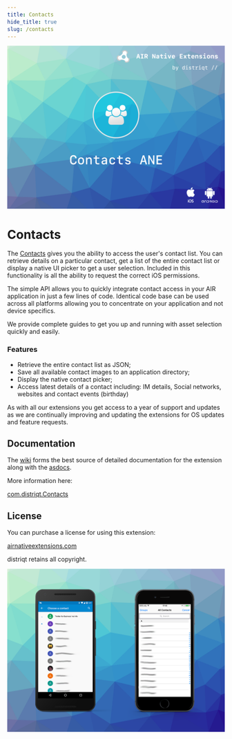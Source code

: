 ```yaml
---
title: Contacts
hide_title: true
slug: /contacts
---
```



![](images/hero.png)

# Contacts

The [Contacts](http://airnativeextensions.com/extension/com.distriqt.Contacts) gives you the ability to 
access the user's contact list. You can retrieve details on a particular contact, get a list of the 
entire contact list or display a native UI picker to get a user selection. Included in this functionality
is all the ability to request the correct iOS permissions.

The simple API allows you to quickly integrate contact access in your AIR application in just a few 
lines of code. Identical code base can be used across all platforms allowing you to concentrate on 
your application and not device specifics.

We provide complete guides to get you up and running with asset selection quickly and easily.

### Features

- Retrieve the entire contact list as JSON;
- Save all available contact images to an application directory;
- Display the native contact picker;
- Access latest details of a contact including: IM details, Social networks, websites and contact events (birthday)

As with all our extensions you get access to a year of support and updates as we are continually improving 
and updating the extensions for OS updates and feature requests.


## Documentation

The [wiki](https://github.com/distriqt/ANE-Contacts/wiki) forms the best source of detailed documentation for the extension along with the [asdocs](http://docs.airnativeextensions.com/asdocs/contacts). 

More information here: 

[com.distriqt.Contacts](https://airnativeextensions.com/extension/com.distriqt.Contacts)


## License

You can purchase a license for using this extension:

[airnativeextensions.com](https://airnativeextensions.com/)

distriqt retains all copyright.


![](images/promo.png)
